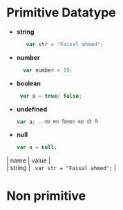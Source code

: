 # Primitive Datatype

- **string**
  ```javascript
     var str = "Faisal ahmed";
  ```
- **number**

  ```javascript
    var number = 10;
  ```  
- **boolean**
  ```javascript 
   var a = true/ false;
    ```
- **undefined**
  ```javascript 
  var a; --যার মান নিরধারন করা হই নি 
    ```
- **null**
  ```javascript 
  var a = null;
    ```  

| name | value |  
| string | ``` var str = "Faisal ahmed";``` |  

# Non primitive

